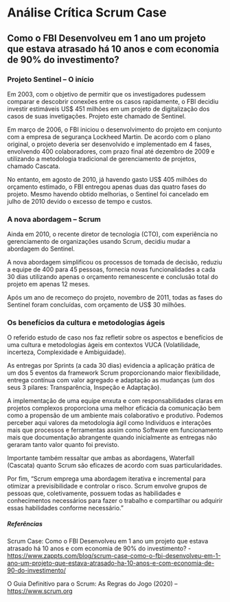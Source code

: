 # Análise Crítica Scrum Case
## Como o FBI Desenvolveu em 1 ano um projeto que estava atrasado há 10 anos e com economia de 90% do investimento?

### Projeto Sentinel – O início

Em 2003, com o objetivo de permitir que os investigadores pudessem comparar e descobrir conexões entre os casos rapidamente, o FBI decidiu investir estimáveis US$ 451 milhões em um projeto de digitalização dos casos de suas invetigações. Projeto este chamado de Sentinel.

Em março de 2006, o FBI iniciou o desenvolvimento do projeto em conjunto com a empresa de segurança Lockheed Martin. De acordo com o plano original, o projeto deveria ser desenvolvido e implementado em 4 fases, envolvendo 400 colaboradores, com prazo final até dezembro de 2009 e utilizando a metodologia tradicional de gerenciamento de projetos, chamado Cascata.

No entanto, em agosto de 2010, já havendo gasto US$ 405 milhões do orçamento estimado, o FBI entregou apenas duas das quatro fases do projeto. Mesmo havendo obtido melhorias, o Sentinel foi cancelado em julho de 2010 devido o excesso de tempo e custos.

### A nova abordagem – Scrum 

Ainda em 2010, o recente diretor de tecnologia (CTO), com experiência no gerenciamento de organizações usando Scrum, decidiu mudar a abordagem do Sentinel.

A nova abordagem simplificou os processos de tomada de decisão, reduziu a equipe de 400 para 45 pessoas, fornecia novas funcionalidades a cada 30 dias utilizando apenas o orçamento remanescente e conclusão total do projeto em apenas 12 meses. 

Após um ano de recomeço do projeto, novembro de 2011, todas as fases do Sentinel foram concluídas, com orçamento de US$ 30 milhões.

### Os benefícios da cultura e metodologias ágeis

O referido estudo de caso nos faz refletir sobre os aspectos e benefícios de uma cultura e metodologias ágeis em contextos VUCA (Volatilidade, incerteza, Complexidade e Ambiguidade).

As entregas por Sprints (a cada 30 dias) evidencia a aplicação prática de um dos 5 eventos da framework Scrum proporcionando maior flexibilidade, entrega contínua com valor agregado e adaptação as mudanças (um dos seus 3 pilares: Transparência, Inspeção e Adaptação). 

A implementação de uma equipe enxuta e com responsabilidades claras em projetos complexos proporciona uma melhor eficácia da comunicação bem como a propensão de um ambiente mais colaborativo e produtivo. Podemos perceber aqui valores da metodologia ágil como Indivíduos e interações mais que processos e ferramentas assim como Software em funcionamento mais que documentação abrangente quando inicialmente as entregas não geraram tanto valor quanto foi previsto. 

Importante também ressaltar que ambas as abordagens, Waterfall (Cascata) quanto Scrum são eficazes de acordo com suas particularidades.

Por fim, “Scrum emprega uma abordagem iterativa e incremental para otimizar a previsibilidade e controlar o risco. Scrum envolve grupos de pessoas que, coletivamente, possuem todas as habilidades e conhecimentos necessários para fazer o trabalho e compartilhar ou adquirir essas habilidades conforme necessário.”

##### Referências

Scrum Case: Como o FBI Desenvolveu em 1 ano um projeto que estava atrasado há 10 anos e com economia de 90% do investimento? - https://www.zappts.com/blog/scrum-case-como-o-fbi-desenvolveu-em-1-ano-um-projeto-que-estava-atrasado-ha-10-anos-e-com-economia-de-90-do-investimento/

O Guia Definitivo para o Scrum: As Regras do Jogo (2020) – https://www.scrum.org
